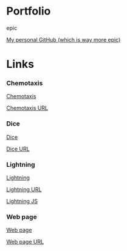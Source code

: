 # Portfolio
epic

[My personal GitHub (which is way more epic)](https://github.com/Decimation)

# Links



### Chemotaxis
[Chemotaxis](https://github.com/StantonR16/Chemotaxis)

[Chemotaxis URL](https://stantonr16.github.io/Chemotaxis/)

### Dice
[Dice](https://github.com/StantonR16/Dice)

[Dice URL](https://stantonr16.github.io/Dice/)

### Lightning
[Lightning](https://github.com/StantonR16/lightning2)

[Lightning URL](https://stantonr16.github.io/lightning2/)

[Lightning JS]()

### Web page
[Web page](https://github.com/StantonR16/TestPage)

[Web page URL](https://stantonr16.github.io/TestPage/)

